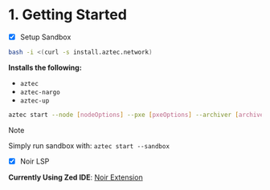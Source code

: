 # 1. Getting Started

- [x] Setup Sandbox

```bash
bash -i <(curl -s install.aztec.network)
```

**Installs the following:**

- `aztec`
- `aztec-nargo`
- `aztec-up`

```bash
aztec start --node [nodeOptions] --pxe [pxeOptions] --archiver [archiverOptions] --sequencer [sequencerOptions] --prover [proverOptions] ----p2p-bootstrap [p2pOptions]
```

> [!NOTE]
>
> Simply run sandbox with: `aztec start --sandbox`

- [x] Noir LSP

**Currently Using Zed IDE**: [Noir Extension][#link1]

[#link1]: https://github.com/shuklaayush/zed-noir
